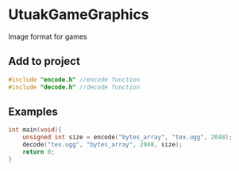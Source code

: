 # UtuakGameGraphics
Image format for games
## Add to project
```c
#include "encode.h" //encode function
#include "decode.h" //decode function
```
## Examples
```c
int main(void){
    unsigned int size = encode("bytes_array", "tex.ugg", 2048);
    decode("tex.ugg", "bytes_array", 2048, size);
    return 0;
}
```
